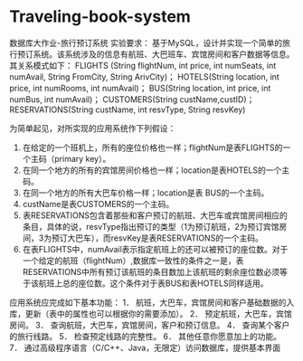 # Traveling-book-system
数据库大作业-旅行预订系统
实验要求：
基于MySQL，设计并实现一个简单的旅行预订系统。该系统涉及的信息有航班、大巴班车、宾馆房间和客户数据等信息。其关系模式如下：
FLIGHTS (String flightNum, int price, int numSeats, int numAvail, String FromCity, String ArivCity)；
HOTELS(String location, int price, int numRooms, int numAvail)；
BUS(String location, int price, int numBus, int numAvail)；
CUSTOMERS(String custName,custID)；
RESERVATIONS(String custName, int resvType, String resvKey) 

为简单起见，对所实现的应用系统作下列假设：
1.	在给定的一个班机上，所有的座位价格也一样；flightNum是表FLIGHTS的一个主码（primary key）。
2.	在同一个地方的所有的宾馆房间价格也一样；location是表HOTELS的一个主码。
3.	在同一个地方的所有大巴车价格一样；location是表 BUS的一个主码。
4.	custName是表CUSTOMERS的一个主码。
5.	表RESERVATIONS包含着那些和客户预订的航班、大巴车或宾馆房间相应的条目，具体的说，resvType指出预订的类型（1为预订航班，2为预订宾馆房间，3为预订大巴车），而resvKey是表RESERVATIONS的一个主码。
6.	在表FLIGHTS中，numAvail表示指定航班上的还可以被预订的座位数。对于一个给定的航班（flightNum）,数据库一致性的条件之一是，表RESERVATIONS中所有预订该航班的条目数加上该航班的剩余座位数必须等于该航班上总的座位数。这个条件对于表BUS和表HOTELS同样适用。

应用系统应完成如下基本功能：
1．	航班，大巴车，宾馆房间和客户基础数据的入库，更新（表中的属性也可以根据你的需要添加）。
2．	预定航班，大巴车，宾馆房间。
3．	查询航班，大巴车，宾馆房间，客户和预订信息。
4．	查询某个客户的旅行线路。
5．	检查预定线路的完整性。
6．	其他任意你愿意加上的功能。
7．	通过高级程序语言（C/C++、Java，无限定）访问数据库，提供基本界面
